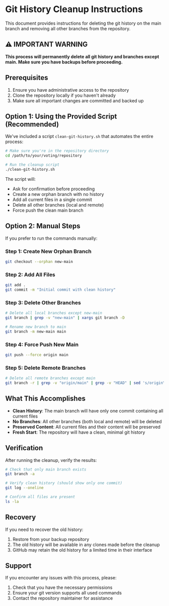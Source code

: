 # Git History Cleanup Instructions

This document provides instructions for deleting the git history on the main branch and removing all other branches from the repository.

## ⚠️ IMPORTANT WARNING

**This process will permanently delete all git history and branches except main. Make sure you have backups before proceeding.**

## Prerequisites

1. Ensure you have administrative access to the repository
2. Clone the repository locally if you haven't already
3. Make sure all important changes are committed and backed up

## Option 1: Using the Provided Script (Recommended)

We've included a script `clean-git-history.sh` that automates the entire process:

```bash
# Make sure you're in the repository directory
cd /path/to/your/voting/repository

# Run the cleanup script
./clean-git-history.sh
```

The script will:
- Ask for confirmation before proceeding
- Create a new orphan branch with no history
- Add all current files in a single commit
- Delete all other branches (local and remote)
- Force push the clean main branch

## Option 2: Manual Steps

If you prefer to run the commands manually:

### Step 1: Create New Orphan Branch
```bash
git checkout --orphan new-main
```

### Step 2: Add All Files
```bash
git add .
git commit -m "Initial commit with clean history"
```

### Step 3: Delete Other Branches
```bash
# Delete all local branches except new-main
git branch | grep -v "new-main" | xargs git branch -D

# Rename new branch to main
git branch -m new-main main
```

### Step 4: Force Push New Main
```bash
git push --force origin main
```

### Step 5: Delete Remote Branches
```bash
# Delete all remote branches except main
git branch -r | grep -v "origin/main" | grep -v "HEAD" | sed 's/origin\///' | xargs -I {} git push origin --delete {}
```

## What This Accomplishes

- **Clean History**: The main branch will have only one commit containing all current files
- **No Branches**: All other branches (both local and remote) will be deleted
- **Preserved Content**: All current files and their content will be preserved
- **Fresh Start**: The repository will have a clean, minimal git history

## Verification

After running the cleanup, verify the results:

```bash
# Check that only main branch exists
git branch -a

# Verify clean history (should show only one commit)
git log --oneline

# Confirm all files are present
ls -la
```

## Recovery

If you need to recover the old history:
1. Restore from your backup repository
2. The old history will be available in any clones made before the cleanup
3. GitHub may retain the old history for a limited time in their interface

## Support

If you encounter any issues with this process, please:
1. Check that you have the necessary permissions
2. Ensure your git version supports all used commands
3. Contact the repository maintainer for assistance
